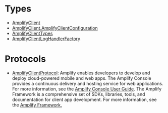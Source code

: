 # Types

  - [AmplifyClient](/aws-sdk-swift/reference/0.x/AWSAmplify/AmplifyClient)
  - [AmplifyClient.AmplifyClientConfiguration](/aws-sdk-swift/reference/0.x/AWSAmplify/AmplifyClient_AmplifyClientConfiguration)
  - [AmplifyClientTypes](/aws-sdk-swift/reference/0.x/AWSAmplify/AmplifyClientTypes)
  - [AmplifyClientLogHandlerFactory](/aws-sdk-swift/reference/0.x/AWSAmplify/AmplifyClientLogHandlerFactory)

# Protocols

  - [AmplifyClientProtocol](/aws-sdk-swift/reference/0.x/AWSAmplify/AmplifyClientProtocol):
    Amplify enables developers to develop and deploy cloud-powered mobile and web apps. The Amplify Console provides a continuous delivery and hosting service for web applications. For more information, see the [Amplify Console User Guide](https://docs.aws.amazon.com/amplify/latest/userguide/welcome.html). The Amplify Framework is a comprehensive set of SDKs, libraries, tools, and documentation for client app development. For more information, see the [Amplify Framework.](https://docs.amplify.aws/)
